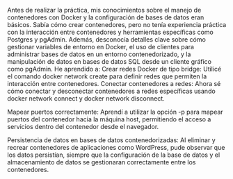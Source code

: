 Antes de realizar la práctica, mis conocimientos sobre el manejo de contenedores con Docker y la configuración de bases de datos eran básicos. Sabía cómo crear contenedores, pero no tenía experiencia práctica con la interacción entre contenedores y herramientas específicas como Postgres y pgAdmin. Además, desconocía detalles clave sobre cómo gestionar variables de entorno en Docker, el uso de clientes para administrar bases de datos en un entorno contenedorizado, y la manipulación de datos en bases de datos SQL desde un cliente gráfico como pgAdmin.
He aprendido a:
Crear redes Docker de tipo bridge: Utilicé el comando docker network create para definir redes que permiten la interacción entre contenedores. 
Conectar contenedores a redes: Ahora sé cómo conectar y desconectar contenedores a redes específicas usando docker network connect y docker network disconnect.

Mapear puertos correctamente: Aprendí a utilizar la opción -p para mapear puertos del contenedor hacia la máquina host, permitiendo el acceso a servicios dentro del contenedor desde el navegador.

Persistencia de datos en bases de datos contenedorizadas: Al eliminar y recrear contenedores de aplicaciones como WordPress, pude observar que los datos persistían, siempre que la configuración de la base de datos y el almacenamiento de datos se gestionaran correctamente entre los contenedores.
